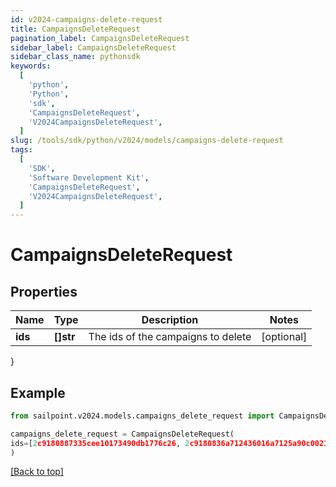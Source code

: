```yaml
---
id: v2024-campaigns-delete-request
title: CampaignsDeleteRequest
pagination_label: CampaignsDeleteRequest
sidebar_label: CampaignsDeleteRequest
sidebar_class_name: pythonsdk
keywords:
  [
    'python',
    'Python',
    'sdk',
    'CampaignsDeleteRequest',
    'V2024CampaignsDeleteRequest',
  ]
slug: /tools/sdk/python/v2024/models/campaigns-delete-request
tags:
  [
    'SDK',
    'Software Development Kit',
    'CampaignsDeleteRequest',
    'V2024CampaignsDeleteRequest',
  ]
---
```


# CampaignsDeleteRequest

## Properties

| Name    | Type      | Description                        | Notes      |
| ------- | --------- | ---------------------------------- | ---------- |
| **ids** | **[]str** | The ids of the campaigns to delete | [optional] |

}

## Example

```python
from sailpoint.v2024.models.campaigns_delete_request import CampaignsDeleteRequest

campaigns_delete_request = CampaignsDeleteRequest(
ids=[2c9180887335cee10173490db1776c26, 2c9180836a712436016a7125a90c0021]
)

```

[[Back to top]](#)
